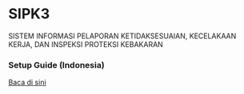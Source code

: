 # SIPK3
SISTEM INFORMASI PELAPORAN KETIDAKSESUAIAN, KECELAKAAN KERJA, DAN INSPEKSI PROTEKSI KEBAKARAN

### Setup Guide (Indonesia)
[Baca di sini](https://github.com/rizanw/SIPK3/blob/master/SETUP_INDONESIA.md)
